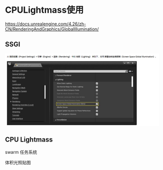 # CPULightmass使用

https://docs.unrealengine.com/4.26/zh-CN/RenderingAndGraphics/GlobalIllumination/

## SSGI  
![](Img/2021-07-01-11-28-34.png)

## CPU Lightmass  
swarm 任务系统

体积光照贴图


